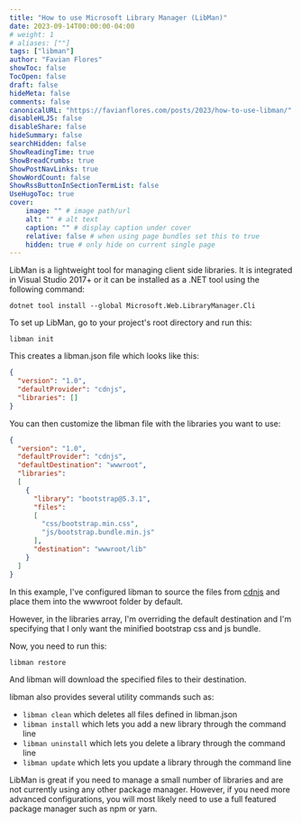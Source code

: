 ```yaml
---
title: "How to use Microsoft Library Manager (LibMan)"
date: 2023-09-14T00:00:00-04:00
# weight: 1
# aliases: [""]
tags: ["libman"]
author: "Favian Flores"
showToc: false
TocOpen: false
draft: false
hideMeta: false
comments: false
canonicalURL: "https://favianflores.com/posts/2023/how-to-use-libman/"
disableHLJS: false
disableShare: false
hideSummary: false
searchHidden: false
ShowReadingTime: true
ShowBreadCrumbs: true
ShowPostNavLinks: true
ShowWordCount: false
ShowRssButtonInSectionTermList: false
UseHugoToc: true
cover:
    image: "" # image path/url
    alt: "" # alt text
    caption: "" # display caption under cover
    relative: false # when using page bundles set this to true
    hidden: true # only hide on current single page
---
```


LibMan is a lightweight tool for managing client side libraries. It is 
integrated in Visual Studio 2017+ or it can be installed as a .NET tool 
using the following command:

```shell
dotnet tool install --global Microsoft.Web.LibraryManager.Cli
```

To set up LibMan, go to your project's root directory and run this:

```shell
libman init
```

This creates a libman.json file which looks like this:

```json
{
  "version": "1.0",
  "defaultProvider": "cdnjs",
  "libraries": []
}
```

You can then customize the libman file with the libraries you want to use:

```json
{
  "version": "1.0",
  "defaultProvider": "cdnjs",
  "defaultDestination": "wwwroot",
  "libraries": 
  [
    {
      "library": "bootstrap@5.3.1",
      "files": 
      [
        "css/bootstrap.min.css",
        "js/bootstrap.bundle.min.js"
      ],
      "destination": "wwwroot/lib"
    }
  ]
}
```

In this example, I've configured libman to source the files from 
[cdnjs](https://cdnjs.com) and place them into the wwwroot folder by default. 

However, in the libraries array, I'm overriding the default destination and 
I'm specifying that I only want the minified bootstrap css and js bundle.

Now, you need to run this:

```shell
libman restore
```

And libman will download the specified files to their destination.

libman also provides several utility commands such as:

- `libman clean` which deletes all files defined in libman.json
- `libman install` which lets you add a new library through the command line
- `libman uninstall` which lets you delete a library through the command line
- `libman update` which lets you update a library through the command line

LibMan is great if you need to manage a small number of libraries and are not 
currently using any other package manager. However, if you need more 
advanced configurations, you will most likely need to use a full featured 
package manager such as npm or yarn.